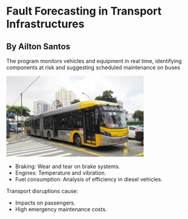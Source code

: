 # Fault Forecasting in Transport Infrastructures
## By Ailton Santos
The program monitors vehicles and equipment in real time, identifying components at risk and suggesting scheduled maintenance on buses

<img src="https://github.com/ailton-santos/Neural_Inline/blob/main/Bus_SPTRANS.jpg" alt="Onibus São Paulo">

- Braking: Wear and tear on brake systems.
- Engines: Temperature and vibration.
- Fuel consumption: Analysis of efficiency in diesel vehicles.

Transport disruptions cause:
- Impacts on passengers.
- High emergency maintenance costs.

